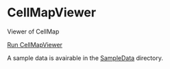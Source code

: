 # CellMapViewer
Viewer of CellMap



[Run CellMapViewer](https://yusuke-imoto-lab.github.io/CellMapViewer/CellMapViewer/viewer.html)

A sample data is avairable in the [SampleData](https://yusuke-imoto-lab.github.io/CellMapViewer/SampleData) directory. 
